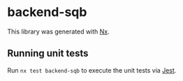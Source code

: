 # backend-sqb

This library was generated with [Nx](https://nx.dev).

## Running unit tests

Run `nx test backend-sqb` to execute the unit tests via [Jest](https://jestjs.io).

